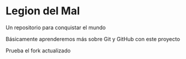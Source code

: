 # Legion del Mal
Un repositorio para conquistar el mundo

Básicamente aprenderemos más sobre Git y GitHub con este proyecto

Prueba el fork actualizado
